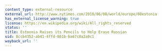 ```yaml
---
content_type: external-resource
external_url: http://www.nytimes.com/2010/06/08/world/europe/08estonia.html
has_external_license_warning: true
license: https://en.wikipedia.org/wiki/All_rights_reserved
status: ''
title: Estoonia Raises its Pencils to Help Erase Russian
uid: 8ccb4352-ab41-4ffd-861b-ba67c0a2a9c1
wayback_url: ''
---
```

